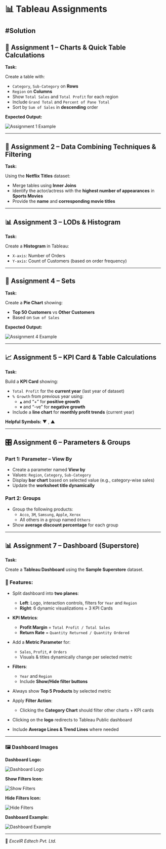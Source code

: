 # 📊 Tableau Assignments
#Solution
---

## 📁 Assignment 1 – Charts & Quick Table Calculations

**Task:**

Create a table with:
- `Category`, `Sub-Category` on **Rows**
- `Region` on **Columns**
- Show `Total Sales` and `Total Profit` for each region
- Include `Grand Total` and `Percent of Pane Total`
- Sort by `Sum of Sales` in **descending** order

**Expected Output:**

![Assignment 1 Example](![image](https://github.com/user-attachments/assets/c9191c2c-e10b-4135-ab1e-7af2edebe6c6)
)

---

## 🔗 Assignment 2 – Data Combining Techniques & Filtering

**Task:**

Using the **Netflix Titles** dataset:
- Merge tables using **Inner Joins**
- Identify the actor/actress with the **highest number of appearances** in **Sports Movies**
- Provide the **name** and **corresponding movie titles**

---

## 📊 Assignment 3 – LODs & Histogram

**Task:**

Create a **Histogram** in Tableau:
- `X-axis`: Number of Orders
- `Y-axis`: Count of Customers (based on order frequency)

---

## 🍰 Assignment 4 – Sets

**Task:**

Create a **Pie Chart** showing:
- **Top 50 Customers** vs **Other Customers**
- Based on `Sum of Sales`

**Expected Output:**

![Assignment 4 Example](./images/assignment4.png)

---

## 📈 Assignment 5 – KPI Card & Table Calculations

**Task:**

Build a **KPI Card** showing:
- `Total Profit` for the **current year** (last year of dataset)
- `% Growth` from previous year using:
  - `▲` and “+” for **positive growth**
  - `▼` and “-ve” for **negative growth**
- Include a **line chart** for **monthly profit trends** (current year)

**Helpful Symbols:**
▼ , ▲

---

## 🎛 Assignment 6 – Parameters & Groups

### Part 1: Parameter – View By
- Create a parameter named **View by**
- Values: `Region`, `Category`, `Sub-Category`
- Display **bar chart** based on selected value (e.g., category-wise sales)
- Update the **worksheet title dynamically**

### Part 2: Groups
- Group the following products:
  - `Acco`, `3M`, `Samsung`, `Apple`, `Xerox`
  - All others in a group named `Others`
- Show **average discount percentage** for each group

---

## 📊 Assignment 7 – Dashboard (Superstore)

**Task:**

Create a **Tableau Dashboard** using the **Sample Superstore** dataset.

### 🔧 Features:

- Split dashboard into **two planes**:
  - **Left**: Logo, interaction controls, filters for `Year` and `Region`
  - **Right**: 6 dynamic visualizations + 3 KPI Cards

- **KPI Metrics**:
  - **Profit Margin** = `Total Profit / Total Sales`
  - **Return Rate** = `Quantity Returned / Quantity Ordered`

- Add a **Metric Parameter** for:
  - `Sales`, `Profit`, `# Orders`
  - Visuals & titles dynamically change per selected metric

- **Filters**:
  - `Year` and `Region`
  - Include **Show/Hide filter buttons**

- Always show **Top 5 Products** by selected metric

- Apply **Filter Action**:
  - Clicking the **Category Chart** should filter other charts + KPI cards

- Clicking on the **logo** redirects to Tableau Public dashboard

- Include **Average Lines & Trend Lines** where needed

---

### 🖼 Dashboard Images

**Dashboard Logo:**

![Dashboard Logo](./images/dashboard_logo.png)

**Show Filters Icon:**

![Show Filters](./images/show_filters_icon.png)

**Hide Filters Icon:**

![Hide Filters](./images/hide_filters_icon.png)

**Dashboard Example:**

![Dashboard Example](./images/dashboard_example.png)

---

📍 _ExcelR Edtech Pvt. Ltd._
